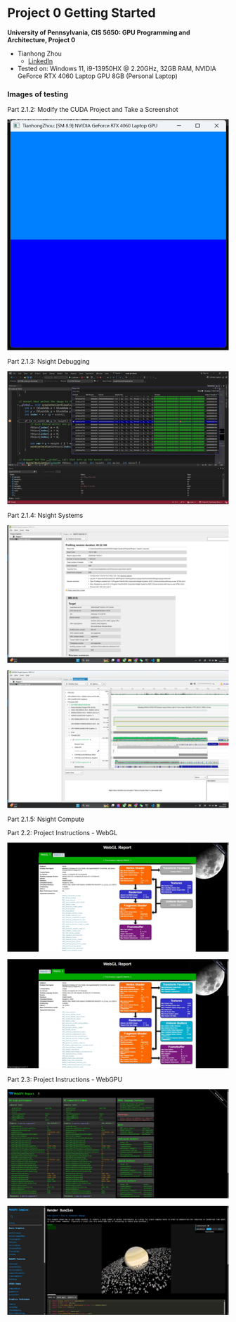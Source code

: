 Project 0 Getting Started
====================

**University of Pennsylvania, CIS 5650: GPU Programming and Architecture, Project 0**

* Tianhong Zhou
  * [LinkedIn](https://www.linkedin.com/in/tianhong-zhou-b559aa159/)
* Tested on: Windows 11, i9-13950HX @ 2.20GHz, 32GB RAM, NVIDIA GeForce RTX 4060 Laptop GPU 8GB (Personal Laptop)

### Images of testing

Part 2.1.2: Modify the CUDA Project and Take a Screenshot

![](images/2.1.2.png)

Part 2.1.3: Nsight Debugging

![](images/2.1.3.png)

Part 2.1.4: Nsight Systems

![](images/2.1.4.1.png)

![](images/2.1.4.2.png)

Part 2.1.5: Nsight Compute

Part 2.2: Project Instructions - WebGL

![](images/2.2.1.png)

![](images/2.2.2.png)

Part 2.3: Project Instructions - WebGPU

![](images/2.3.1.png)

![](images/2.3.2.png)